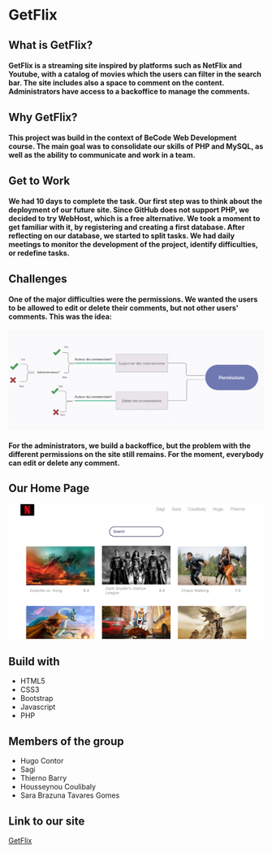 # GetFlix
## What is GetFlix?
#### GetFlix is a streaming site inspired by platforms such as NetFlix and Youtube, with a catalog of movies which the users can filter in the search bar. The site includes also a space to comment on the content. Administrators have access to a backoffice to manage the comments.
 
## Why GetFlix?
#### This project was build in the context of BeCode Web Development course. The main goal was to consolidate our skills of PHP and MySQL, as well as the ability to communicate and work in a team. 

## Get to Work 
#### We had 10 days to complete the task. Our first step was to think about the deployment of our future site. Since GitHub does not support PHP, we decided to try WebHost, which is a free alternative. We took a moment to get familiar with it, by registering and creating a first database. After reflecting on our database, we started to split tasks. We had daily meetings to monitor the development of the project, identify difficulties, or redefine tasks.

## Challenges
#### One of the major difficulties were the permissions. We wanted the users to be allowed to edit or delete their comments, but not other users' comments. This was the idea:

![Comments and Permissions](schemeComment.png)

#### For the administrators, we build a backoffice, but the problem with the different permissions on the site still remains. For the moment, everybody can edit or delete any comment.  

## Our Home Page
![Print Screen](homepage.png)


## Build with
 * HTML5
 * CSS3
 * Bootstrap
 * Javascript
 * PHP

## Members of the group
* Hugo Contor
* Sagi
* Thierno Barry
* Housseynou Coulibaly
* Sara Brazuna Tavares Gomes

## Link to our site
[GetFlix](https://getflix-get.000webhostapp.com/index.php)

